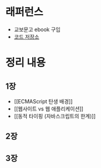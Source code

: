# 래퍼런스

- 교보문고 ebook 구입
- [코드 저장소](https://github.com/woowa-typescript/woowahan-typescript-with-react-example-code)

# 정리 내용

## 1장

- [[ECMAScript 탄생 배경]]
- [[웹사이트 vs 웹 애플리케이션]]
- [[동적 타이핑 (자바스크립트의 한계)]]

## 2장



## 3장

